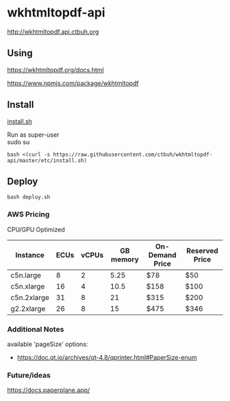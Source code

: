 # wkhtmltopdf-api

http://wkhtmltopdf.api.ctbuh.org

## Using

https://wkhtmltopdf.org/docs.html

https://www.npmjs.com/package/wkhtmltopdf

## Install

[install.sh](./etc/install.sh)

Run as super-user  
sudo su

```shell
bash <(curl -s https://raw.githubusercontent.com/ctbuh/wkhtmltopdf-api/master/etc/install.sh)
```

## Deploy

```shell
bash deploy.sh
```


### AWS Pricing

CPU/GPU Optimized

| Instance    | ECUs | vCPUs | GB memory | On-Demand Price | Reserved Price |
|-------------|------|-------|-----------|-----------------|----------------|
| c5n.large   | 8    | 2     | 5.25      | $78             | $50            |
| c5n.xlarge  | 16   | 4     | 10.5      | $158            | $100           |
| c5n.2xlarge | 31   | 8     | 21        | $315            | $200           |
| g2.2xlarge  | 26   | 8     | 15        | $475            | $346           |


### Additional Notes

available 'pageSize' options:  
- https://doc.qt.io/archives/qt-4.8/qprinter.html#PaperSize-enum

### Future/ideas

https://docs.paperplane.app/

